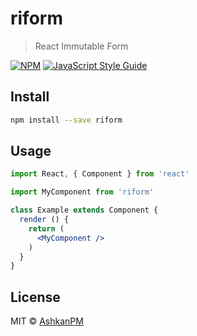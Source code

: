 # riform

> React Immutable Form

[![NPM](https://img.shields.io/npm/v/riform.svg)](https://www.npmjs.com/package/riform) [![JavaScript Style Guide](https://img.shields.io/badge/code_style-standard-brightgreen.svg)](https://standardjs.com)

## Install

```bash
npm install --save riform
```

## Usage

```jsx
import React, { Component } from 'react'

import MyComponent from 'riform'

class Example extends Component {
  render () {
    return (
      <MyComponent />
    )
  }
}
```

## License

MIT © [AshkanPM](https://github.com/AshkanPM)
